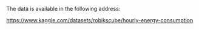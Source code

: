 The data is available in the following address:

https://www.kaggle.com/datasets/robikscube/hourly-energy-consumption
